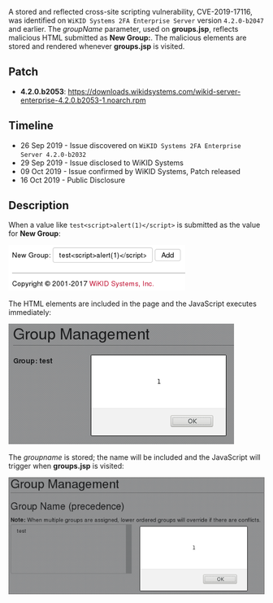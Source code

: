 A stored and reflected cross-site scripting vulnerability, CVE-2019-17116, was identified on `WiKID Systems 2FA Enterprise Server` version `4.2.0-b2047` and earlier.  The <var>groupName</var> parameter, used on **groups.jsp**, reflects malicious HTML submitted as **New Group:**.  The malicious elements are stored and rendered whenever **groups.jsp** is visited.  

## Patch

* **4.2.0.b2053**: <https://downloads.wikidsystems.com/wikid-server-enterprise-4.2.0.b2053-1.noarch.rpm>

## Timeline

* 26 Sep 2019 - Issue discovered on `WiKID Systems 2FA Enterprise Server 4.2.0-b2032`
* 29 Sep 2019 - Issue disclosed to WiKID Systems
* 09 Oct 2019 - Issue confirmed by WiKID Systems, Patch released
* 16 Oct 2019 - Public Disclosure

## Description

When a value like  `test<script>alert(1)</script>` is submitted as the value for **New Group**:

![](submit.png)

The HTML elements are included in the page and the JavaScript executes immediately:

![](reflected.png)

The <var>groupname</var>  is stored; the name will be included and the JavaScript will trigger when **groups.jsp** is visited:

![](stored.png)

